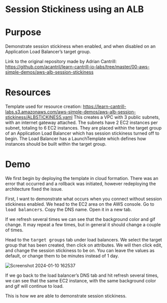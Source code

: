 # Session Stickiness using an ALB
# Purpose
Demonstrate session stickiness when enabled, and when disabled on an Application Load Balancer’s target group.

Link to the original repository made by Adrian Cantrill: https://github.com/acantril/learn-cantrill-io-labs/tree/master/00-aws-simple-demos/aws-alb-session-stickiness

# Resources
Template used for resource creation: https://learn-cantrill-labs.s3.amazonaws.com/aws-simple-demos/aws-alb-session-stickiness/ALBSTICKINESS.yaml
This creates a VPC with 3 public subnets, with an internet gateway attached. The subnets have 2 EC2 instances per subnet, totaling to 6 EC2 instances. They are placed within the target group of an Application Load Balancer which has session stickiness turned off to begin.
The Load Balancer has a LaunchTemplate which defines how instances should be built within the target group.

# Demo
We first begin by deploying the template in cloud formation. 
There was an error that occurred and a rollback was initiated, however redeploying the architecture fixed the issue.

First, I want to demonstrate what occurs when you connect without session stickiness enabled. 
We head to the EC2 area on the AWS console.
Go to <kbd>load balancers</kbd>.
Copy the DNS name.
Open it in a new tab. 

If we refresh several times we can see that the background color and gif change. 
It may repeat a few times, but in general it should change a couple of times.

Head to the <kbd>target groups</kbd> tab under load balancers.
We select the target group that has been created, then click on attributes. 
We will then click edit, and change the session stickiness to be on. 
You can leave the values as default, or change them to be minutes instead of 1 day.

![Screenshot 2024-01-10 162537](https://github.com/MayoNotMayo/AWS-Projects/assets/100898272/eaec1774-2864-4531-9a7f-0ff98c6d98d2)


If we go back to the load balancer’s DNS tab and hit refresh several times, we can see that the same EC2 instance, with the same background color and gif will continue to load. 

This is how we are able to demonstrate session stickiness.
